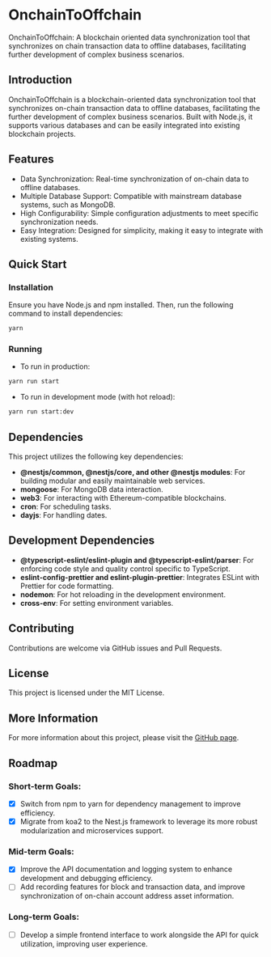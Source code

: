 # OnchainToOffchain
OnchainToOffchain: A blockchain oriented data synchronization tool that synchronizes on chain transaction data to offline databases, facilitating further development of complex business scenarios.

## Introduction
OnchainToOffchain is a blockchain-oriented data synchronization tool that synchronizes on-chain transaction data to offline databases, facilitating the further development of complex business scenarios. Built with Node.js, it supports various databases and can be easily integrated into existing blockchain projects.

## Features
- Data Synchronization: Real-time synchronization of on-chain data to offline databases.
- Multiple Database Support: Compatible with mainstream database systems, such as MongoDB.
- High Configurability: Simple configuration adjustments to meet specific synchronization needs.
- Easy Integration: Designed for simplicity, making it easy to integrate with existing systems.

## Quick Start
### Installation
Ensure you have Node.js and npm installed. Then, run the following command to install dependencies:
```bash
yarn
```
### Running
- To run in production:
```bash
yarn run start
```
- To run in development mode (with hot reload):
```bash
yarn run start:dev
```
## Dependencies

This project utilizes the following key dependencies:

- **@nestjs/common, @nestjs/core, and other @nestjs modules**: For building modular and easily maintainable web services.
- **mongoose**: For MongoDB data interaction.
- **web3**: For interacting with Ethereum-compatible blockchains.
- **cron**: For scheduling tasks.
- **dayjs**: For handling dates.

## Development Dependencies

- **@typescript-eslint/eslint-plugin and @typescript-eslint/parser**: For enforcing code style and quality control specific to TypeScript. 
- **eslint-config-prettier and eslint-plugin-prettier**: Integrates ESLint with Prettier for code formatting.
- **nodemon**: For hot reloading in the development environment.
- **cross-env**: For setting environment variables.

## Contributing

Contributions are welcome via GitHub issues and Pull Requests.

## License

This project is licensed under the MIT License.

## More Information

For more information about this project, please visit the [GitHub page](https://github.com/X2074/OnchainToOffchain#readme).

## Roadmap
### Short-term Goals:
- [X] Switch from npm to yarn for dependency management to improve efficiency.
- [X] Migrate from koa2 to the Nest.js framework to leverage its more robust modularization and microservices support.

### Mid-term Goals:
- [X] Improve the API documentation and logging system to enhance development and debugging efficiency.
- [ ] Add recording features for block and transaction data, and improve synchronization of on-chain account address asset information.

### Long-term Goals:
- [ ] Develop a simple frontend interface to work alongside the API for quick utilization, improving user experience.

